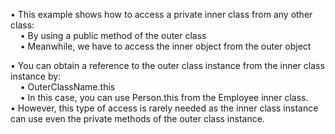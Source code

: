 • This example shows how to access a private inner class from any other class: \
&nbsp; &nbsp;  • By using a public method of the outer class \
&nbsp; &nbsp; • Meanwhile, we have to access the inner object from the outer object 

• You can obtain a reference to the outer class instance from the inner class instance by: \
&nbsp; &nbsp;  • OuterClassName.this \
&nbsp; &nbsp;  • In this case, you can use Person.this from the Employee inner class. \
• However, this type of access is rarely needed as the inner class instance can use even the private methods of the outer class instance. 

